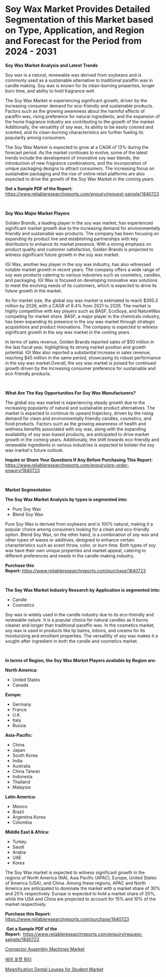 <p><h1>Soy Wax Market Provides Detailed Segmentation of this Market based on Type, Application, and Region and Forecast for the Period from 2024 - 2031</h1></p><p><strong>Soy Wax Market Analysis and Latest Trends</strong></p>
<p><p>Soy wax is a natural, renewable wax derived from soybeans and is commonly used as a sustainable alternative to traditional paraffin wax in candle making. Soy wax is known for its clean-burning properties, longer burn time, and ability to hold fragrance well.</p><p>The Soy Wax Market is experiencing significant growth, driven by the increasing consumer demand for eco-friendly and sustainable products. Factors such as the growing awareness about the harmful effects of paraffin wax, rising preference for natural ingredients, and the expansion of the home fragrance industry are contributing to the growth of the market. Additionally, the versatility of soy wax, its ability to be easily colored and scented, and its clean-burning characteristics are further fueling its popularity among consumers.</p><p>The Soy Wax Market is expected to grow at a CAGR of 13% during the forecast period. As the market continues to evolve, some of the latest trends include the development of innovative soy wax blends, the introduction of new fragrance combinations, and the incorporation of unique packaging designs to attract consumers. The increasing focus on sustainable packaging and the rise of online retail platforms are also expected to drive the growth of the Soy Wax Market in the coming years.</p></p>
<p><strong>Get a Sample PDF of the Report:&nbsp;</strong> <a href="https://www.reliableresearchreports.com/enquiry/request-sample/1840723">https://www.reliableresearchreports.com/enquiry/request-sample/1840723</a></p>
<p>&nbsp;</p>
<p><strong>Soy Wax Major Market Players</strong></p>
<p><p>Golden Brands, a leading player in the soy wax market, has experienced significant market growth due to the increasing demand for environmentally friendly and sustainable wax products. The company has been focusing on expanding its product line and establishing partnerships with key distributors to enhance its market presence. With a strong emphasis on product quality and customer satisfaction, Golden Brands is projected to witness significant future growth in the soy wax market.</p><p>IGI Wax, another key player in the soy wax industry, has also witnessed notable market growth in recent years. The company offers a wide range of soy wax products catering to various industries such as cosmetics, candles, and packaging. IGI Wax is focused on developing innovative wax solutions to meet the evolving needs of its customers, which is expected to drive its future growth in the market.</p><p>As for market size, the global soy wax market is estimated to reach $395.3 million by 2026, with a CAGR of 8.4% from 2021 to 2026. The market is highly competitive with key players such as BASF, EcoSoya, and NatureWax competing for market share. BASF, a major player in the chemicals industry, has been expanding its presence in the soy wax market through strategic acquisitions and product innovations. The company is expected to witness significant growth in the soy wax market in the coming years.</p><p>In terms of sales revenue, Golden Brands reported sales of $50 million in the last fiscal year, highlighting its strong market position and growth potential. IGI Wax also reported a substantial increase in sales revenue, reaching $45 million in the same period, showcasing its robust performance in the soy wax market.Overall, the soy wax market is poised for continued growth driven by the increasing consumer preference for sustainable and eco-friendly products.</p></p>
<p>&nbsp;</p>
<p><strong>What Are The Key Opportunities For Soy Wax Manufacturers?</strong></p>
<p><p>The global soy wax market is experiencing steady growth due to the increasing popularity of natural and sustainable product alternatives. The market is expected to continue its upward trajectory, driven by the rising demand for clean and environmentally friendly candles, cosmetics, and food products. Factors such as the growing awareness of health and wellness benefits associated with soy wax, along with the expanding availability of soy wax-based products, are anticipated to drive market growth in the coming years. Additionally, the shift towards eco-friendly and renewable ingredients in various industries is expected to bolster the soy wax market's future outlook.</p></p>
<p><strong>Inquire or Share Your Questions If Any Before Purchasing This Report:</strong> <a href="https://www.reliableresearchreports.com/enquiry/pre-order-enquiry/1840723">https://www.reliableresearchreports.com/enquiry/pre-order-enquiry/1840723</a></p>
<p>&nbsp;</p>
<p><strong>Market Segmentation</strong></p>
<p><strong>The Soy Wax Market Analysis by types is segmented into:</strong></p>
<p><ul><li>Pure Soy Wax</li><li>Blend Soy Wax</li></ul></p>
<p><p>Pure Soy Wax is derived from soybeans and is 100% natural, making it a popular choice among consumers looking for a clean and eco-friendly option. Blend Soy Wax, on the other hand, is a combination of soy wax and other types of waxes or additives, designed to enhance certain characteristics such as scent throw, color, or burn time. Both types of soy wax have their own unique properties and market appeal, catering to different preferences and needs in the candle-making industry.</p></p>
<p><strong>Purchase this Report:&nbsp;</strong><a href="https://www.reliableresearchreports.com/purchase/1840723">https://www.reliableresearchreports.com/purchase/1840723</a></p>
<p>&nbsp;</p>
<p><strong>The Soy Wax Market Industry Research by Application is segmented into:</strong></p>
<p><ul><li>Candle</li><li>Cosmetics</li></ul></p>
<p><p>Soy wax is widely used in the candle industry due to its eco-friendly and renewable nature. It is a popular choice for natural candles as it burns cleaner and longer than traditional paraffin wax. In the cosmetics market, soy wax is used in products like lip balms, lotions, and creams for its moisturizing and emollient properties. The versatility of soy wax makes it a sought-after ingredient in both the candle and cosmetics market.</p></p>
<p>&nbsp;</p>
<p><strong>In terms of Region, the Soy Wax Market Players available by Region are:</strong></p>
<p>
    <p> <strong> North America: </strong>
        <ul>
            <li>United States</li>
            <li>Canada</li>
        </ul>
        </p> 
    <p> <strong> Europe: </strong>
        <ul>
            <li>Germany</li>
            <li>France</li>
            <li>U.K.</li>
            <li>Italy</li>
            <li>Russia</li>
        </ul>
        </p> 
    <p> <strong> Asia-Pacific: </strong>
        <ul>
            <li>China</li>
            <li>Japan</li>
            <li>South Korea</li>
            <li>India</li>
            <li>Australia</li>
            <li>China Taiwan</li>
            <li>Indonesia</li>
            <li>Thailand</li>
            <li>Malaysia</li>
        </ul>
        </p> 
    <p> <strong> Latin America: </strong>
        <ul>
            <li>Mexico</li>
            <li>Brazil</li>
            <li>Argentina Korea</li>
            <li>Colombia</li>
        </ul>
        </p> 
    <p> <strong> Middle East & Africa: </strong>
        <ul>
            <li>Turkey</li>
            <li>Saudi</li>
            <li>Arabia</li>
            <li>UAE</li>
            <li>Korea</li>
        </ul>
    </p>
    </p>
<p><p>The Soy Wax market is expected to witness significant growth in the regions of North America (NA), Asia Pacific (APAC), Europe, United States of America (USA), and China. Among these regions, APAC and North America are anticipated to dominate the market with a market share of 30% and 25% respectively. Europe is expected to hold a market share of 20%, while the USA and China are projected to account for 15% and 10% of the market respectively.</p></p>
<p><strong>Purchase this Report: </strong><a href="https://www.reliableresearchreports.com/purchase/1840723">https://www.reliableresearchreports.com/purchase/1840723</a></p>
<p>&nbsp;<strong>Get a Sample PDF of the Report:&nbsp;&nbsp;</strong><a href="https://www.reliableresearchreports.com/enquiry/request-sample/1840723">https://www.reliableresearchreports.com/enquiry/request-sample/1840723</a></p>
<p><strong></strong></p>
<p><p><a href="https://view.publitas.com/reportprime-1/connector-assembly-machines-market-size-reflecting-a-forecast-till-2031-market-by-type-by-application-and-by-geography/">Connector Assembly Machines Market</a></p><p><a href="https://github.com/idcefvhkdut6/Market-Research-Report-List-1/blob/main/9688721191880.md">에어 포켓 필터</a></p><p><a href="https://view.publitas.com/reportprime-1/magnification-dental-loupes-for-student-market-research-report-provides-critical-insights-that-can-help-shape-business-development-and-investment-strategies/">Magnification Dental Loupes for Student Market</a></p></p>
